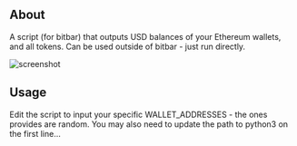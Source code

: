 ## About
A script (for bitbar) that outputs USD balances of your Ethereum wallets, and all tokens.
Can be used outside of bitbar - just run directly.

![screenshot](https://schluting.com/temp/bitbar-eth-bal.png "Screenshot")

## Usage
Edit the script to input your specific WALLET\_ADDRESSES - the ones provides are random.
You may also need to update the path to python3 on the first line...
